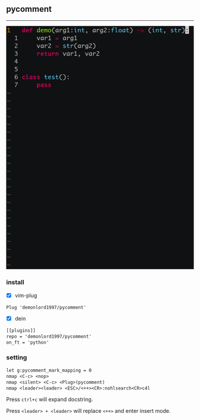 ## pycomment

---

![pycomment](./screenshut/pycomment.gif)

### install

- [x] vim-plug
```vim
Plug 'demonlord1997/pycomment'
```
- [x] dein
```vim
[[plugins]]
repo = 'demonlord1997/pycomment'
on_ft = 'python'
```
### setting
```vim
let g:pycomment_mark_mapping = 0
nmap <C-c> <nop>
nmap <silent> <C-c> <Plug>(pycomment)
nmap <leader><leader> <ESC>/<++><CR>:nohlsearch<CR>c4l
```
Press `ctrl+c` will expand docstring.

Press `<leader> + <leader>` will replace `<++>` and enter insert mode.
